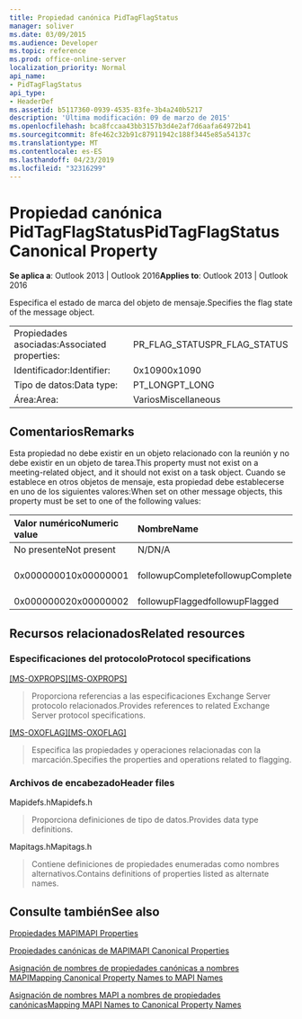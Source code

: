 ```yaml
---
title: Propiedad canónica PidTagFlagStatus
manager: soliver
ms.date: 03/09/2015
ms.audience: Developer
ms.topic: reference
ms.prod: office-online-server
localization_priority: Normal
api_name:
- PidTagFlagStatus
api_type:
- HeaderDef
ms.assetid: b5117360-0939-4535-83fe-3b4a240b5217
description: 'Última modificación: 09 de marzo de 2015'
ms.openlocfilehash: bca8fccaa43bb3157b3d4e2af7d6aafa64972b41
ms.sourcegitcommit: 8fe462c32b91c87911942c188f3445e85a54137c
ms.translationtype: MT
ms.contentlocale: es-ES
ms.lasthandoff: 04/23/2019
ms.locfileid: "32316299"
---
```

# <a name="pidtagflagstatus-canonical-property"></a><span data-ttu-id="59fea-103">Propiedad canónica PidTagFlagStatus</span><span class="sxs-lookup"><span data-stu-id="59fea-103">PidTagFlagStatus Canonical Property</span></span>

  
  
<span data-ttu-id="59fea-104">**Se aplica a**: Outlook 2013 | Outlook 2016</span><span class="sxs-lookup"><span data-stu-id="59fea-104">**Applies to**: Outlook 2013 | Outlook 2016</span></span> 
  
<span data-ttu-id="59fea-105">Especifica el estado de marca del objeto de mensaje.</span><span class="sxs-lookup"><span data-stu-id="59fea-105">Specifies the flag state of the message object.</span></span>
  
|||
|:-----|:-----|
|<span data-ttu-id="59fea-106">Propiedades asociadas:</span><span class="sxs-lookup"><span data-stu-id="59fea-106">Associated properties:</span></span>  <br/> |<span data-ttu-id="59fea-107">PR_FLAG_STATUS</span><span class="sxs-lookup"><span data-stu-id="59fea-107">PR_FLAG_STATUS</span></span>  <br/> |
|<span data-ttu-id="59fea-108">Identificador:</span><span class="sxs-lookup"><span data-stu-id="59fea-108">Identifier:</span></span>  <br/> |<span data-ttu-id="59fea-109">0x1090</span><span class="sxs-lookup"><span data-stu-id="59fea-109">0x1090</span></span>  <br/> |
|<span data-ttu-id="59fea-110">Tipo de datos:</span><span class="sxs-lookup"><span data-stu-id="59fea-110">Data type:</span></span>  <br/> |<span data-ttu-id="59fea-111">PT_LONG</span><span class="sxs-lookup"><span data-stu-id="59fea-111">PT_LONG</span></span>  <br/> |
|<span data-ttu-id="59fea-112">Área:</span><span class="sxs-lookup"><span data-stu-id="59fea-112">Area:</span></span>  <br/> |<span data-ttu-id="59fea-113">Varios</span><span class="sxs-lookup"><span data-stu-id="59fea-113">Miscellaneous</span></span>  <br/> |
   
## <a name="remarks"></a><span data-ttu-id="59fea-114">Comentarios</span><span class="sxs-lookup"><span data-stu-id="59fea-114">Remarks</span></span>

<span data-ttu-id="59fea-115">Esta propiedad no debe existir en un objeto relacionado con la reunión y no debe existir en un objeto de tarea.</span><span class="sxs-lookup"><span data-stu-id="59fea-115">This property must not exist on a meeting-related object, and it should not exist on a task object.</span></span> <span data-ttu-id="59fea-116">Cuando se establece en otros objetos de mensaje, esta propiedad debe establecerse en uno de los siguientes valores:</span><span class="sxs-lookup"><span data-stu-id="59fea-116">When set on other message objects, this property must be set to one of the following values:</span></span>
  
|<span data-ttu-id="59fea-117">**Valor numérico**</span><span class="sxs-lookup"><span data-stu-id="59fea-117">**Numeric value**</span></span>|<span data-ttu-id="59fea-118">**Nombre**</span><span class="sxs-lookup"><span data-stu-id="59fea-118">**Name**</span></span>|<span data-ttu-id="59fea-119">**Descripción**</span><span class="sxs-lookup"><span data-stu-id="59fea-119">**Description**</span></span>|
|:-----|:-----|:-----|
|<span data-ttu-id="59fea-120">No presente</span><span class="sxs-lookup"><span data-stu-id="59fea-120">Not present</span></span>  <br/> |<span data-ttu-id="59fea-121">N/D</span><span class="sxs-lookup"><span data-stu-id="59fea-121">N/A</span></span>  <br/> |<span data-ttu-id="59fea-122">Sin inflar</span><span class="sxs-lookup"><span data-stu-id="59fea-122">Unflagged</span></span>  <br/> |
|<span data-ttu-id="59fea-123">0x00000001</span><span class="sxs-lookup"><span data-stu-id="59fea-123">0x00000001</span></span>  <br/> |<span data-ttu-id="59fea-124">followupComplete</span><span class="sxs-lookup"><span data-stu-id="59fea-124">followupComplete</span></span>  <br/> |<span data-ttu-id="59fea-125">Marcado completado</span><span class="sxs-lookup"><span data-stu-id="59fea-125">Flagged complete</span></span>  <br/> |
|<span data-ttu-id="59fea-126">0x00000002</span><span class="sxs-lookup"><span data-stu-id="59fea-126">0x00000002</span></span>  <br/> |<span data-ttu-id="59fea-127">followupFlagged</span><span class="sxs-lookup"><span data-stu-id="59fea-127">followupFlagged</span></span>  <br/> |<span data-ttu-id="59fea-128">Marcado</span><span class="sxs-lookup"><span data-stu-id="59fea-128">Flagged</span></span>  <br/> |
   
## <a name="related-resources"></a><span data-ttu-id="59fea-129">Recursos relacionados</span><span class="sxs-lookup"><span data-stu-id="59fea-129">Related resources</span></span>

### <a name="protocol-specifications"></a><span data-ttu-id="59fea-130">Especificaciones del protocolo</span><span class="sxs-lookup"><span data-stu-id="59fea-130">Protocol specifications</span></span>

<span data-ttu-id="59fea-131">[[MS-OXPROPS]](https://msdn.microsoft.com/library/f6ab1613-aefe-447d-a49c-18217230b148%28Office.15%29.aspx)</span><span class="sxs-lookup"><span data-stu-id="59fea-131">[[MS-OXPROPS]](https://msdn.microsoft.com/library/f6ab1613-aefe-447d-a49c-18217230b148%28Office.15%29.aspx)</span></span>
  
> <span data-ttu-id="59fea-132">Proporciona referencias a las especificaciones Exchange Server protocolo relacionados.</span><span class="sxs-lookup"><span data-stu-id="59fea-132">Provides references to related Exchange Server protocol specifications.</span></span>
    
<span data-ttu-id="59fea-133">[[MS-OXOFLAG]](https://msdn.microsoft.com/library/f1e50be4-ed30-4c2a-b5cb-8ff3aaaf9b91%28Office.15%29.aspx)</span><span class="sxs-lookup"><span data-stu-id="59fea-133">[[MS-OXOFLAG]](https://msdn.microsoft.com/library/f1e50be4-ed30-4c2a-b5cb-8ff3aaaf9b91%28Office.15%29.aspx)</span></span>
  
> <span data-ttu-id="59fea-134">Especifica las propiedades y operaciones relacionadas con la marcación.</span><span class="sxs-lookup"><span data-stu-id="59fea-134">Specifies the properties and operations related to flagging.</span></span>
    
### <a name="header-files"></a><span data-ttu-id="59fea-135">Archivos de encabezado</span><span class="sxs-lookup"><span data-stu-id="59fea-135">Header files</span></span>

<span data-ttu-id="59fea-136">Mapidefs.h</span><span class="sxs-lookup"><span data-stu-id="59fea-136">Mapidefs.h</span></span>
  
> <span data-ttu-id="59fea-137">Proporciona definiciones de tipo de datos.</span><span class="sxs-lookup"><span data-stu-id="59fea-137">Provides data type definitions.</span></span>
    
<span data-ttu-id="59fea-138">Mapitags.h</span><span class="sxs-lookup"><span data-stu-id="59fea-138">Mapitags.h</span></span>
  
> <span data-ttu-id="59fea-139">Contiene definiciones de propiedades enumeradas como nombres alternativos.</span><span class="sxs-lookup"><span data-stu-id="59fea-139">Contains definitions of properties listed as alternate names.</span></span>
    
## <a name="see-also"></a><span data-ttu-id="59fea-140">Consulte también</span><span class="sxs-lookup"><span data-stu-id="59fea-140">See also</span></span>



[<span data-ttu-id="59fea-141">Propiedades MAPI</span><span class="sxs-lookup"><span data-stu-id="59fea-141">MAPI Properties</span></span>](mapi-properties.md)
  
[<span data-ttu-id="59fea-142">Propiedades canónicas de MAPI</span><span class="sxs-lookup"><span data-stu-id="59fea-142">MAPI Canonical Properties</span></span>](mapi-canonical-properties.md)
  
[<span data-ttu-id="59fea-143">Asignación de nombres de propiedades canónicas a nombres MAPI</span><span class="sxs-lookup"><span data-stu-id="59fea-143">Mapping Canonical Property Names to MAPI Names</span></span>](mapping-canonical-property-names-to-mapi-names.md)
  
[<span data-ttu-id="59fea-144">Asignación de nombres MAPI a nombres de propiedades canónicas</span><span class="sxs-lookup"><span data-stu-id="59fea-144">Mapping MAPI Names to Canonical Property Names</span></span>](mapping-mapi-names-to-canonical-property-names.md)

